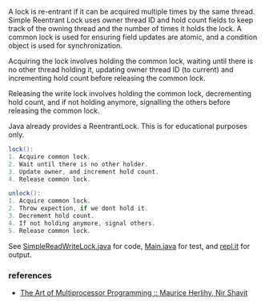 A lock is re-entrant if it can be acquired multiple
times by the same thread. Simple Reentrant Lock
uses owner thread ID and hold count fields to keep
track of the owning thread and the number of times
it holds the lock. A common lock is used for
ensuring field updates are atomic, and a condition
object is used for synchronization.

Acquiring the lock involves holding the common
lock, waiting until there is no other thread
holding it, updating owner thread ID (to current)
and incrementing hold count before releasing the
common lock.

Releasing the write lock involves holding the
common lock, decrementing hold count, and if
not holding anymore, signalling the others before
releasing the common lock.

Java already provides a ReentrantLock. This is
for educational purposes only.

```java
lock():
1. Acquire common lock.
2. Wait until there is no other holder.
3. Update owner, and increment hold count.
4. Release common lock.
```

```java
unlock():
1. Acquire common lock.
2. Throw expection, if we dont hold it.
3. Decrement hold count.
4. If not holding anymore, signal others.
5. Release common lock.
```

See [SimpleReadWriteLock.java] for code, [Main.java] for test, and [repl.it] for output.

[SimpleReadWriteLock.java]: https://repl.it/@wolfram77/simple-read-write-lock#SimpleReadWriteLock.java
[Main.java]: https://repl.it/@wolfram77/simple-read-write-lock#Main.java
[repl.it]: https://simple-read-write-lock.wolfram77.repl.run


### references

- [The Art of Multiprocessor Programming :: Maurice Herlihy, Nir Shavit](https://dl.acm.org/doi/book/10.5555/2385452)
